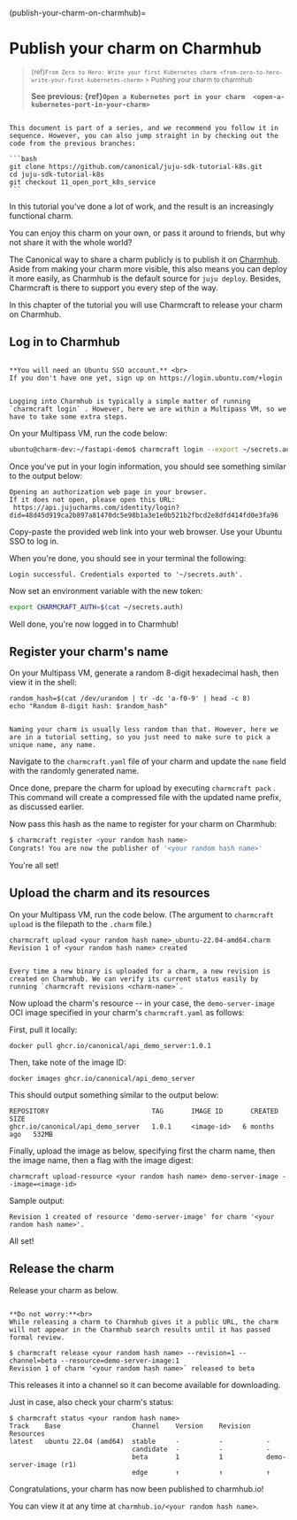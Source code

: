 (publish-your-charm-on-charmhub)=
# Publish your charm on Charmhub

> <small> {ref}`From Zero to Hero: Write your first Kubernetes charm <from-zero-to-hero-write-your-first-kubernetes-charm>` > Pushing your charm to charmhub</small>
> 
> **See previous: {ref}`Open a Kubernetes port in your charm  <open-a-kubernetes-port-in-your-charm>`**

````{important}

This document is part of a series, and we recommend you follow it in sequence. However, you can also jump straight in by checking out the code from the previous branches:

```bash
git clone https://github.com/canonical/juju-sdk-tutorial-k8s.git
cd juju-sdk-tutorial-k8s
git checkout 11_open_port_k8s_service
```

````

In this tutorial you've done a lot of work, and the result is an increasingly functional charm.

You can enjoy this charm on your own, or pass it around to friends, but why not share it with the whole world?

The Canonical way to share a charm publicly is to publish it on  [Charmhub](https://charmhub.io/). Aside from making your charm more visible, this also means you can deploy it more easily, as Charmhub is the default source for `juju deploy`. Besides, Charmcraft is there to support you every step of the way. 

In this chapter of the tutorial you will use Charmcraft to release your charm on Charmhub.


## Log in to Charmhub

```{caution}

**You will need an Ubuntu SSO account.** <br>
If you don't have one yet, sign up on https://login.ubuntu.com/+login

```

```{note}

Logging into Charmhub is typically a simple matter of running `charmcraft login` . However, here we are within a Multipass VM, so we have to take some extra steps.

```


On your Multipass VM, run the code below:

```bash
ubuntu@charm-dev:~/fastapi-demo$ charmcraft login --export ~/secrets.auth
```

Once you've put in your login information, you should see something similar to the output below:

```text
Opening an authorization web page in your browser.
If it does not open, please open this URL:
 https://api.jujucharms.com/identity/login?did=48d45d919ca2b897a81470dc5e98b1a3e1e0b521b2fbcd2e8dfd414fd0e3fa96
```

Copy-paste the provided web link into your web browser. Use your Ubuntu SSO to log in.

When you're done, you should see in your terminal the following:

```text
Login successful. Credentials exported to '~/secrets.auth'.
```

Now set an environment variable with the new token:

```bash
export CHARMCRAFT_AUTH=$(cat ~/secrets.auth)
```

Well done, you're now logged in to Charmhub!

## Register your charm's name

On your Multipass VM, generate a random 8-digit hexadecimal hash, then view it in the shell:

```text
random_hash=$(cat /dev/urandom | tr -dc 'a-f0-9' | head -c 8)
echo "Random 8-digit hash: $random_hash"
```
```{important}

Naming your charm is usually less random than that. However, here we are in a tutorial setting, so you just need to make sure to pick a unique name, any name.

```

Navigate to the `charmcraft.yaml` file of your charm and update the `name` field with the randomly generated name.

Once done, prepare the charm for upload by executing `charmcraft pack` . This command will create a compressed file with the updated name prefix, as discussed earlier.

Now pass this hash as the name to register for your charm on Charmhub:

```bash
$ charmcraft register <your random hash name>
Congrats! You are now the publisher of '<your random hash name>'
```

You're all set!

## Upload the charm and its resources

On your Multipass VM, run the code below. (The argument to `charmcraft upload` is the filepath to the `.charm` file.)

```text
charmcraft upload <your random hash name>_ubuntu-22.04-amd64.charm
Revision 1 of <your random hash name> created
```

```{note}

Every time a new binary is uploaded for a charm, a new revision is created on Charmhub. We can verify its current status easily by running `charmcraft revisions <charm-name>`.

```


Now upload the charm's resource -- in your case, the `demo-server-image` OCI image specified in your charm's `charmcraft.yaml` as follows:

<!--
To upload the image Charmcraft will first check if that specific image is available in Canonical's Registry, and just use it if that's the case. If not, it will try to get it from the developer's local OCI repository (needs `dockerd` to be installed and running)
-->

First, pull it locally:

```text
docker pull ghcr.io/canonical/api_demo_server:1.0.1
```

Then, take note of the image ID:

```text
docker images ghcr.io/canonical/api_demo_server
```

This should output something similar to the output below:

```text
REPOSITORY                          TAG       IMAGE ID       CREATED        SIZE
ghcr.io/canonical/api_demo_server   1.0.1     <image-id>   6 months ago   532MB 
```

Finally, upload the image as below, specifying first the charm name, then the image name, then a flag with the image digest:

```text
charmcraft upload-resource <your random hash name> demo-server-image --image=<image-id>
```

Sample output:

```text
Revision 1 created of resource 'demo-server-image' for charm '<your random hash name>'.
```

All set!

## Release the charm

Release your charm as below. 

```{important}

**Do not worry:**<br>
While releasing a charm to Charmhub gives it a public URL, the charm will not appear in the Charmhub search results until it has passed formal review. 

```


```text
$ charmcraft release <your random hash name> --revision=1 --channel=beta --resource=demo-server-image:1
Revision 1 of charm '<your random hash name>` released to beta
```

This releases it into a channel so it can become available for downloading.

Just in case, also check your charm's status:

```text
$ charmcraft status <your random hash name>
Track    Base                  Channel    Version    Revision    Resources                                                                                                                    
latest   ubuntu 22.04 (amd64)  stable     -          -           -                                                                                                                            
                               candidate  -          -           -                                                                                                                            
                               beta       1          1           demo-server-image (r1)                                                                                                       
                               edge       ↑          ↑           ↑
```

Congratulations, your charm has now been published to charmhub.io! 

You can view it at any time at `charmhub.io/<your random hash name>`.



